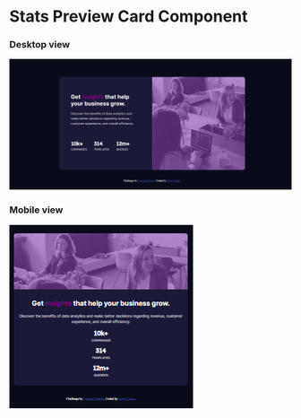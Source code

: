 # Stats Preview Card Component

### Desktop view
![img](desktopview.png)

### Mobile view
![img](mblview.png)